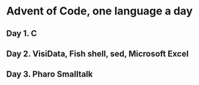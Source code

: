 # Advent of Code, one language a day

## Day 1. C

## Day 2. VisiData, Fish shell, sed, Microsoft Excel

## Day 3. Pharo Smalltalk
